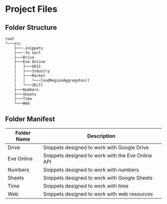 # Project Files

## Folder Structure

```md
root  
└───src
    ├───.snippets
    ├───.To Sort
    ├───Drive
    ├───Eve Online
    │   ├───GESI
    │   ├───Industry
    │   ├───Market
    │   │   └───loadRegionAggregates()
    │   └───ZKill
    ├───Numbers
    ├───Sheets
    ├───Time
    └───Web

```

## Folder Manifest

|Folder Name|Description|
|-----------|-----------|
|Drive|Snippets designed to work with Google Drive|
|Eve Online|Snippets designed to work with the Eve Online API|
|Numbers|Snippets designed to work with numbers|
|Sheets|Snippets designed to work with Google Sheets|
|Time|Snippets designed to work with time|
|Web|Snippets designed to work with web resources|
